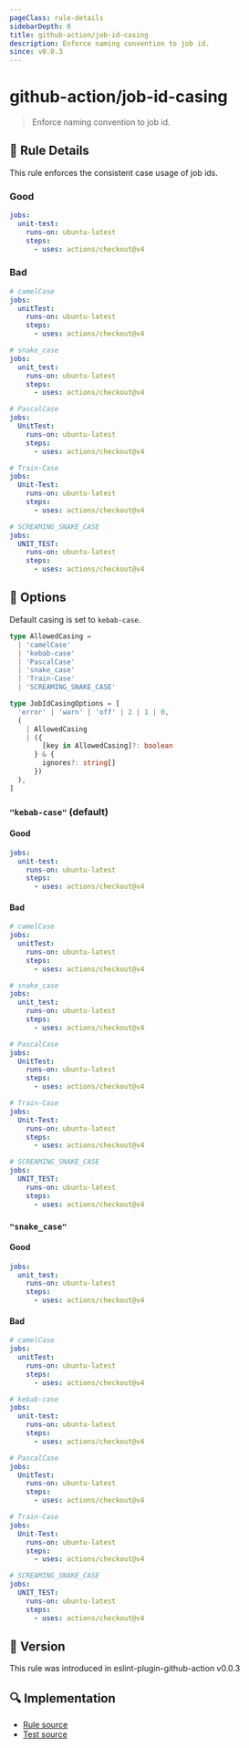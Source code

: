 ```yaml
---
pageClass: rule-details
sidebarDepth: 0
title: github-action/job-id-casing
description: Enforce naming convention to job id.
since: v0.0.3
---
```


# github-action/job-id-casing

> Enforce naming convention to job id.

## :book: Rule Details

This rule enforces the consistent case usage of job ids.

### Good

```yaml
jobs:
  unit-test:
    runs-on: ubuntu-latest
    steps:
      - uses: actions/checkout@v4
```

### Bad

```yaml
# camelCase
jobs:
  unitTest:
    runs-on: ubuntu-latest
    steps:
      - uses: actions/checkout@v4
```

```yaml
# snake_case
jobs:
  unit_test:
    runs-on: ubuntu-latest
    steps:
      - uses: actions/checkout@v4
```

```yaml
# PascalCase
jobs:
  UnitTest:
    runs-on: ubuntu-latest
    steps:
      - uses: actions/checkout@v4
```

```yaml
# Train-Case
jobs:
  Unit-Test:
    runs-on: ubuntu-latest
    steps:
      - uses: actions/checkout@v4
```

```yaml
# SCREAMING_SNAKE_CASE
jobs:
  UNIT_TEST:
    runs-on: ubuntu-latest
    steps:
      - uses: actions/checkout@v4
```

## :wrench: Options

Default casing is set to `kebab-case`.

```ts
type AllowedCasing =
  | 'camelCase'
  | 'kebab-case'
  | 'PascalCase'
  | 'snake_case'
  | 'Train-Case'
  | 'SCREAMING_SNAKE_CASE'

type JobIdCasingOptions = [
  'error' | 'warn' | 'off' | 2 | 1 | 0,
  (
    | AllowedCasing
    | ({
        [key in AllowedCasing]?: boolean
      } & {
        ignores?: string[]
      })
  ),
]
```

### `"kebab-case"` (default)

#### Good

```yaml
jobs:
  unit-test:
    runs-on: ubuntu-latest
    steps:
      - uses: actions/checkout@v4
```

#### Bad

```yaml
# camelCase
jobs:
  unitTest:
    runs-on: ubuntu-latest
    steps:
      - uses: actions/checkout@v4
```

```yaml
# snake_case
jobs:
  unit_test:
    runs-on: ubuntu-latest
    steps:
      - uses: actions/checkout@v4
```

```yaml
# PascalCase
jobs:
  UnitTest:
    runs-on: ubuntu-latest
    steps:
      - uses: actions/checkout@v4
```

```yaml
# Train-Case
jobs:
  Unit-Test:
    runs-on: ubuntu-latest
    steps:
      - uses: actions/checkout@v4
```

```yaml
# SCREAMING_SNAKE_CASE
jobs:
  UNIT_TEST:
    runs-on: ubuntu-latest
    steps:
      - uses: actions/checkout@v4
```

### `"snake_case"`

#### Good

```yaml
jobs:
  unit_test:
    runs-on: ubuntu-latest
    steps:
      - uses: actions/checkout@v4
```

#### Bad

```yaml
# camelCase
jobs:
  unitTest:
    runs-on: ubuntu-latest
    steps:
      - uses: actions/checkout@v4
```

```yaml
# kebab-case
jobs:
  unit-test:
    runs-on: ubuntu-latest
    steps:
      - uses: actions/checkout@v4
```

```yaml
# PascalCase
jobs:
  UnitTest:
    runs-on: ubuntu-latest
    steps:
      - uses: actions/checkout@v4
```

```yaml
# Train-Case
jobs:
  Unit-Test:
    runs-on: ubuntu-latest
    steps:
      - uses: actions/checkout@v4
```

```yaml
# SCREAMING_SNAKE_CASE
jobs:
  UNIT_TEST:
    runs-on: ubuntu-latest
    steps:
      - uses: actions/checkout@v4
```

## :rocket: Version

This rule was introduced in eslint-plugin-github-action v0.0.3

## :mag: Implementation

- [Rule source](https://github.com/ntnyq/eslint-plugin-github-action/blob/main/src/rules/job-id-casing.ts)
- [Test source](https://github.com/ntnyq/eslint-plugin-github-action/blob/main/tests/rules/job-id-casing.test.ts)
